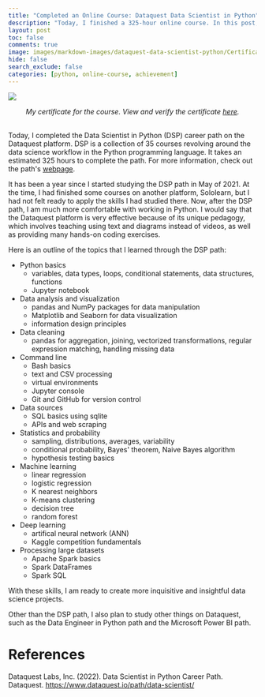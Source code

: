 ```yaml
---
title: "Completed an Online Course: Dataquest Data Scientist in Python"
description: "Today, I finished a 325-hour online course. In this post, I show my certificate and outline the topics that I learned."
layout: post
toc: false
comments: true
image: images/markdown-images/dataquest-data-scientist-python/Certificate-Dataquest-Data-Scientist-in-Python-Career-Path.png
hide: false
search_exclude: false
categories: [python, online-course, achievement]
---
```


![](https://miguelahg.github.io/mahg-data-science/images/markdown-images/dataquest-data-scientist-python/Certificate-Dataquest-Data-Scientist-in-Python-Career-Path.png)

<center><i>My certificate for the course. View and verify the certificate <a href="https://app.dataquest.io/view_cert/IJLGV74W5S3JT8OWR8BC">here</a>.</i></center>

<br/>

Today, I completed the Data Scientist in Python (DSP) career path on the Dataquest platform. DSP is a collection of 35 courses revolving around the data science workflow in the Python programming language. It takes an estimated 325 hours to complete the path. For more information, check out the path's [webpage](https://www.dataquest.io/path/data-scientist/).

It has been a year since I started studying the DSP path in May of 2021. At the time, I had finished some courses on another platform, Sololearn, but I had not felt ready to apply the skills I had studied there. Now, after the DSP path, I am much more comfortable with working in Python. I would say that the Dataquest platform is very effective because of its unique pedagogy, which involves teaching using text and diagrams instead of videos, as well as providing many hands-on coding exercises.

Here is an outline of the topics that I learned through the DSP path:

- Python basics
    - variables, data types, loops, conditional statements, data structures, functions
    - Jupyter notebook
- Data analysis and visualization
    - pandas and NumPy packages for data manipulation
    - Matplotlib and Seaborn for data visualization
    - information design principles
- Data cleaning
    - pandas for aggregation, joining, vectorized transformations, regular expression matching, handling missing data
- Command line
    - Bash basics
    - text and CSV processing
    - virtual environments
    - Jupyter console
    - Git and GitHub for version control
- Data sources
    - SQL basics using sqlite
    - APIs and web scraping
- Statistics and probability
    - sampling, distributions, averages, variability
    - conditional probability, Bayes' theorem, Naive Bayes algorithm
    - hypothesis testing basics
- Machine learning
    - linear regression
    - logistic regression
    - K nearest neighbors
    - K-means clustering
    - decision tree
    - random forest
- Deep learning
    - artifical neural network (ANN)
    - Kaggle competition fundamentals
- Processing large datasets
    - Apache Spark basics
    - Spark DataFrames
    - Spark SQL

With these skills, I am ready to create more inquisitive and insightful data science projects.

Other than the DSP path, I also plan to study other things on Dataquest, such as the Data Engineer in Python path and the Microsoft Power BI path.

# References

Dataquest Labs, Inc. (2022). Data Scientist in Python Career Path. Dataquest. https://www.dataquest.io/path/data-scientist/